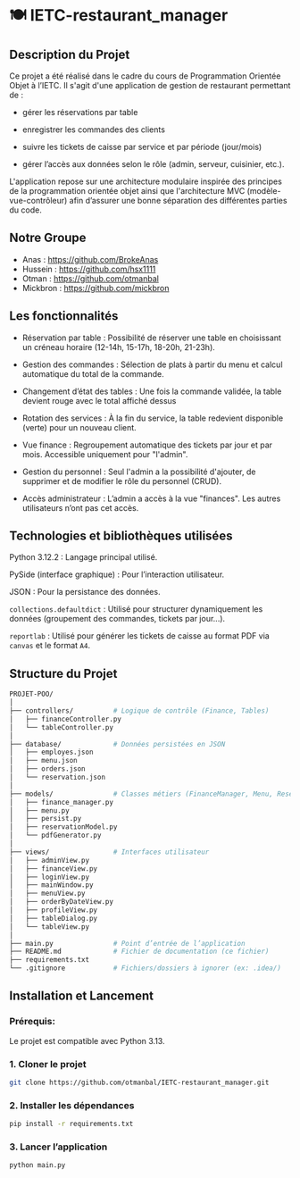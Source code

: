 # 🍽️ IETC-restaurant_manager

## Description du Projet

Ce projet a été réalisé dans le cadre du cours de Programmation Orientée Objet à l’IETC.
Il s'agit d'une application de gestion de restaurant permettant de :

- gérer les réservations par table

- enregistrer les commandes des clients

- suivre les tickets de caisse par service et par période (jour/mois)

- gérer l’accès aux données selon le rôle (admin, serveur, cuisinier, etc.).

L'application repose sur une architecture modulaire inspirée des principes de la programmation orientée objet ainsi que l'architecture MVC (modèle-vue-contrôleur) afin d’assurer une bonne séparation des différentes parties du code.

## Notre Groupe

- Anas : https://github.com/BrokeAnas
- Hussein : https://github.com/hsx1111
- Otman : https://github.com/otmanbal
- Mickbron : https://github.com/mickbron

## Les fonctionnalités
- Réservation par table : Possibilité de réserver une table en choisissant un créneau horaire (12-14h, 15-17h, 18-20h, 21-23h).

- Gestion des commandes : Sélection de plats à partir du menu et calcul automatique du total de la commande.

- Changement d’état des tables : Une fois la commande validée, la table devient rouge avec le total affiché dessus

- Rotation des services : À la fin du service, la table redevient disponible (verte) pour un nouveau client.

- Vue finance : Regroupement automatique des tickets par jour et par mois. Accessible uniquement pour "l'admin".
  
- Gestion du personnel : Seul l'admin a la possibilité d'ajouter, de supprimer et de modifier le rôle du personnel (CRUD).

- Accès administrateur : L’admin a accès à la vue "finances". Les autres utilisateurs n’ont pas cet accès.

## Technologies et bibliothèques utilisées

Python 3.12.2 : Langage principal utilisé.

PySide (interface graphique) : Pour l’interaction utilisateur.

JSON : Pour la persistance des données.

`collections.defaultdict` : Utilisé pour structurer dynamiquement les données (groupement des commandes, tickets par jour...).

`reportlab` : Utilisé pour générer les tickets de caisse au format PDF via `canvas` et le format `A4`.

## Structure du Projet

```bash
PROJET-POO/
│
├── controllers/          # Logique de contrôle (Finance, Tables)
│   ├── financeController.py
│   └── tableController.py
│
├── database/             # Données persistées en JSON
│   ├── employes.json
│   ├── menu.json
│   ├── orders.json
│   └── reservation.json
│
├── models/               # Classes métiers (FinanceManager, Menu, Reservations...)
│   ├── finance_manager.py
│   ├── menu.py
│   ├── persist.py
│   ├── reservationModel.py
│   └── pdfGenerator.py
│
├── views/                # Interfaces utilisateur
│   ├── adminView.py
│   ├── financeView.py
│   ├── loginView.py
│   ├── mainWindow.py
│   ├── menuView.py
│   ├── orderByDateView.py
│   ├── profileView.py
│   ├── tableDialog.py
│   └── tableView.py
│
├── main.py               # Point d’entrée de l’application
├── README.md             # Fichier de documentation (ce fichier)
├── requirements.txt        
└── .gitignore            # Fichiers/dossiers à ignorer (ex: .idea/)

```

## Installation et Lancement
### Prérequis:
Le projet est compatible avec Python 3.13.
### 1. Cloner le projet
```bash
git clone https://github.com/otmanbal/IETC-restaurant_manager.git
```
### 2. Installer les dépendances
```bash
pip install -r requirements.txt
```
### 3. Lancer l’application
```bash
python main.py
```
